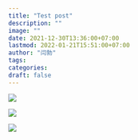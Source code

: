 ```yaml
---
title: "Test post"
description: ""
image: ""
date: 2021-12-30T13:36:00+07:00
lastmod: 2022-01-21T15:51:00+07:00
author: "闫勃"
tags:
categories:
draft: false
---
```


![](/images/notes/Test%20post/s3.us-west-2.amazonaws.com_fa9f60c1-fcdf-439c-93f9-9eb261f3095c.png)

![](/images/notes/Test%20post/s3.us-west-2.amazonaws.com_51dc694f-d8db-4f6c-a12a-4e250a1f31df.png)

![](/images/notes/Test%20post/s3.us-west-2.amazonaws.com_a0047128-cc41-4fb9-9cde-7b77e48969c1.png)
